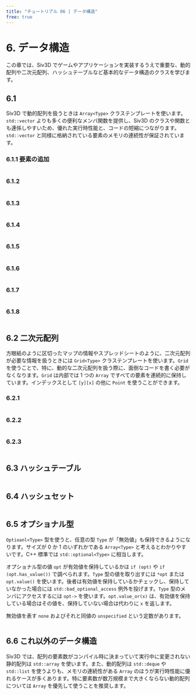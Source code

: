 ```yaml
---
title: "チュートリアル 06 | データ構造"
free: true
---
```


# 6. データ構造
この章では、Siv3D でゲームやアプリケーションを実装するうえで重要な、動的配列や二次元配列、ハッシュテーブルなど基本的なデータ構造のクラスを学びます。

## 6.1 
Siv3D で動的配列を扱うときは `Array<Type>` クラステンプレートを使います。`std::vector` よりも多くの便利なメンバ関数を提供し、Siv3D のクラスや関数とも連係しやすいため、優れた実行時性能と、コードの短縮につながります。`std::vector` と同様に格納されている要素のメモリの連続性が保証されています。

### 6.1.1 要素の追加

```cpp

```


### 6.1.2

```cpp

```


### 6.1.3

```cpp

```


### 6.1.4

```cpp

```


### 6.1.5

```cpp

```


### 6.1.6

```cpp

```


### 6.1.7

```cpp

```


### 6.1.8

```cpp

```


## 6.2 二次元配列
方眼紙のように区切ったマップの情報やスプレッドシートのように、二次元配列が必要な情報を扱うときには `Grid<Type>` クラステンプレートを使います。`Grid` を使うことで、特に、動的な二次元配列を扱う際に、面倒なコードを書く必要がなくなります。`Grid` は内部では 1 つの `Array` ですべての要素を連続的に保持しています。インデックスとして `[y][x]` の他に `Point` を使うことができます。

### 6.2.1 

```cpp

```


### 6.2.2

```cpp

```


### 6.2.3

```cpp

```


## 6.3 ハッシュテーブル

```cpp

```


## 6.4 ハッシュセット

```cpp

```


## 6.5 オプショナル型
`Optioanl<Type>` 型を使うと、任意の型 `Type` が「無効値」も保持できるようになります。サイズが 0 か 1 のいずれかである `Array<Type>` と考えるとわかりやすいです。C++ 標準では `std::optional<Type>` に相当します。

オプショナル型の値 `opt` が有効値を保持しているかは `if (opt)` や `if (opt.has_value())` で調べられます。`Type` 型の値を取り出すには `*opt` または `opt.value()` を使います。後者は有効値を保持しているかチェックし、保持していなかった場合には `std::bad_optional_access` 例外を投げます。`Type` 型のメンバにアクセスするには `opt->` を使います。`opt.value_or(x)` は、有効値を保持している場合はその値を、保持していない場合は代わりに `x` を返します。

無効値を表す `none` およびそれと同値の `unspecified` という定数があります。

```cpp

```


## 6.6 これ以外のデータ構造
Siv3D では、配列の要素数がコンパイル時に決まっていて実行中に変更されない静的配列は `std::array` を使います。また、動的配列は `std::deque` や `std::list` を使うよりも、メモリの連続性がある `Array` のほうが実行時性能に優れるケースが多くあります。特に要素数が数万規模まで大きくならない動的配列については `Array` を優先して使うことを推奨します。
